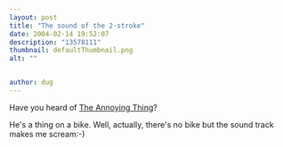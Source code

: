 ```yaml
---
layout: post
title: "The sound of the 2-stroke"
date: 2004-02-14 19:52:07
description: "13578111"
thumbnail: defaultThumbnail.png
alt: ""


author: dug
---
```


<p>Have you heard of <a href="http://www.turboforce3d.com/annoying/index.htm">The Annoying Thing</a>?</p>

<p>He's a thing on a bike. Well, actually, there's no bike but the sound track makes me scream:-)</p>
